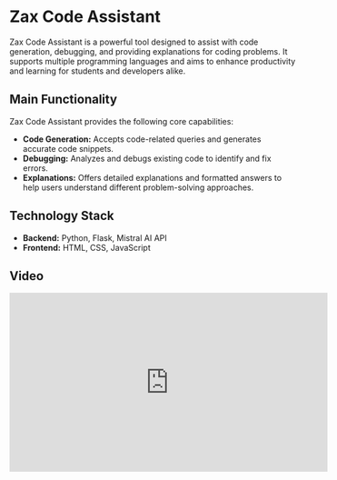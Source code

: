 # Zax Code Assistant

Zax Code Assistant is a powerful tool designed to assist with code generation, debugging, and providing explanations for coding problems. It supports multiple programming languages and aims to enhance productivity and learning for students and developers alike.

## Main Functionality

Zax Code Assistant provides the following core capabilities:
- **Code Generation:** Accepts code-related queries and generates accurate code snippets.
- **Debugging:** Analyzes and debugs existing code to identify and fix errors.
- **Explanations:** Offers detailed explanations and formatted answers to help users understand different problem-solving approaches.

## Technology Stack

- **Backend:** Python, Flask, Mistral AI API
- **Frontend:** HTML, CSS, JavaScript

## Video


<iframe width="560" height="315" src="https://vimeo.com/985837833?share=copy" frameborder="0" allow="accelerometer; autoplay; encrypted-media; gyroscope; picture-in-picture" allowfullscreen></iframe>


